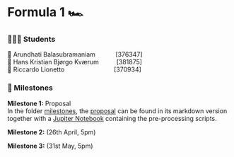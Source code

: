# Formula 1 🏎 

### 👨‍👧‍👦 Students

🏁 Arundhati Balasubramaniam &#8195;&#8195;&#8195;[376347] <br>
🏁 Hans Kristian Bjørgo Kværum &#8195; &#8195; [381875] <br>
🏁 Riccardo Lionetto&#8195;&#8195;&#8195;&#8195;&#8195;&#8195;&#8195;&#8195;[370934] <br>

### 📍 Milestones
<b>Milestone 1:</b> Proposal <br>
In the folder [milestones](/milestones), the [proposal](/milestones/Milestone1.md) can be found in its markdown version together with a [Jupiter Notebook]() containing the pre-processing scripts.

<b>Milestone 2:</b> (26th April, 5pm)

<b>Milestone 3:</b> (31st May, 5pm)

